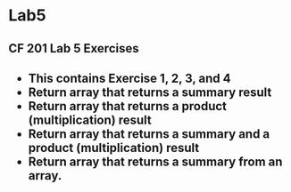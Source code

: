 # Lab5
<h2>CF 201 Lab 5 Exercises<h2>

<ul>
<li>This contains Exercise 1, 2, 3, and 4</li>
<li>Return array that returns a summary result</li>
<li>Return array that returns a product (multiplication) result</li>
<li>Return array that returns a summary and a product (multiplication) result</li>
<li>Return array that returns a summary from an array.</li>

